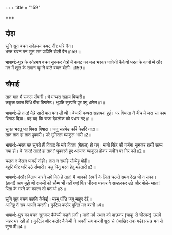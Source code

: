 +++
title = "159"

+++
## दोहा
सुनि सुत बचन सनेहमय कपट नीर भरि नैन।  
भरत श्रवन मन सूल सम पापिनि बोली बैन॥159॥  

भावार्थ:-पुत्र के स्नेहमय वचन सुनकर नेत्रों में कपट का जल भरकर पापिनी कैकेयी भरत के कानों में और मन में शूल के समान चुभने वाले वचन बोली-॥159॥  




## चौपाई
तात बात मैं सकल सँवारी। भै मन्थरा सहाय बिचारी॥  
कछुक काज बिधि बीच बिगारेउ। भूपति सुरपति पुर पगु धारेउ॥1॥  

भावार्थ:-हे तात! मैन्ने सारी बात बना ली थी। बेचारी मन्थरा सहायक हुई। पर विधाता ने बीच में जरा सा काम बिगाड दिया। वह यह कि राजा देवलोक को पधार गए॥1॥  

सुनत भरतु भए बिबस बिषादा। जनु सहमेउ करि केहरि नादा॥  
तात तात हा तात पुकारी। परे भूमितल ब्याकुल भारी॥2॥  

भावार्थ:-भरत यह सुनते ही विषाद के मारे विवश (बेहाल) हो गए। मानो सिंह की गर्जना सुनकर हाथी सहम गया हो। वे 'तात! तात! हा तात!' पुकारते हुए अत्यन्त व्याकुल होकर जमीन पर गिर पडे॥2॥  

चलत न देखन पायउँ तोही। तात न रामहि सौम्पेहु मोही॥  
बहुरि धीर धरि उठे सँभारी। कहु पितु मरन हेतु महतारी॥3॥  

भावार्थ:-(और विलाप करने लगे कि) हे तात! मैं आपको (स्वर्ग के लिए) चलते समय देख भी न सका। (हाय!) आप मुझे श्री रामजी को सौम्प भी नहीं गए! फिर धीरज धरकर वे सम्हलकर उठे और बोले- माता! पिता के मरने का कारण तो बताओ॥3॥  

सुनि सुत बचन कहति कैकेई। मरमु पाँछि जनु माहुर देई॥  
आदिहु तें सब आपनि करनी। कुटिल कठोर मुदित मन बरनी॥4॥  

भावार्थ:-पुत्र का वचन सुनकर कैकेयी कहने लगी। मानो मर्म स्थान को पाछकर (चाकू से चीरकर) उसमें जहर भर रही हो। कुटिल और कठोर कैकेयी ने अपनी सब करनी शुरू से (आखिर तक बडे) प्रसन्न मन से सुना दी॥4॥  

